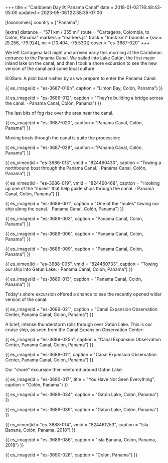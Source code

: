 +++
title = "Caribbean Day 9: Panama Canal"
date = 2018-01-03T16:48:43-05:00
updated = 2023-05-06T22:38:35-07:00

[taxonomies]
country = ["Panama"]

[extra]
distance = "571 km / 355 mi"
route = "Cartagena, Colombia, to Colón, Panama"
markers = "markers.js"
track = "track.kml"
bounds = {sw = [9.256, -79.924], ne = [10.404, -75.530]}
cover = "es-3687-020"
+++

We left Cartagena last night and arrived early this morning at the Caribbean entrance to the Panama Canal. We sailed into Lake Gatún, the first major inland lake on the canal, and then I took a shore excursion to see the new version of the canal and some local culture.

<!-- more -->

6:08am: A pilot boat rushes by as we prepare to enter the Panama Canal.

{{ es_image(id = "es-3687-016n", caption = "Limon Bay, Colón, Panama") }}

{{ es_image(id = "es-3686-012", caption = "They’re building a bridge across the canal. · Panama Canal, Colón, Panama") }}

The last bits of fog rise over the area near the canal.

{{ es_image(id = "es-3687-020", caption = "Panama Canal, Colón, Panama") }}

Moving boats through the canal is quite the procession:

{{ es_image(id = "es-3687-028", caption = "Panama Canal, Colón, Panama") }}

{{ es_vimeo(id = "es-3686-015", vmid = "824460430", caption = "Towing a northbound boat through the Panama Canal. · Panama Canal, Colón, Panama") }}

{{ es_vimeo(id = "es-3686-019", vmid = "824460468", caption = "Hooking up one of the “mules” that help guide ships through the canal. · Panama Canal, Colón, Panama") }}

{{ es_image(id = "es-3689-001", caption = "One of the “mules” towing our ship along the canal. · Panama Canal, Colón, Panama") }}

{{ es_image(id = "es-3689-003", caption = "Panama Canal, Colón, Panama") }}

{{ es_image(id = "es-3689-006", caption = "Panama Canal, Colón, Panama") }}

{{ es_image(id = "es-3689-009", caption = "Panama Canal, Colón, Panama") }}

{{ es_vimeo(id = "es-3688-005", vmid = "824460733", caption = "Towing our ship into Gatún Lake. · Panama Canal, Colón, Panama") }}

{{ es_image(id = "es-3689-013", caption = "Panama Canal, Colón, Panama") }}

Today's shore excursion offered a chance to see the recently opened wider version of the canal:

{{ es_image(id = "es-3689-021", caption = "Canal Expansion Observation Center, Panama Canal, Colón, Panama") }}

A brief, intense thunderstorm rolls through over Gatún Lake. This is our cruise ship, as seen from the Canal Expansion Observation Center:

{{ es_image(id = "es-3689-025n", caption = "Canal Expansion Observation Center, Panama Canal, Colón, Panama") }}

{{ es_image(id = "es-3688-011", caption = "Canal Expansion Observation Center, Panama Canal, Colón, Panama") }}

Our "shore" excursion then ventured around Gatún Lake:

{{ es_image(id = "es-3690-017", title = "You Have Not Seen Everything", caption = "Colón, Panama") }}

{{ es_image(id = "es-3689-034", caption = "Gatún Lake, Colón, Panama") }}

{{ es_image(id = "es-3689-039", caption = "Gatún Lake, Colón, Panama") }}

{{ es_vimeo(id = "es-3688-014", vmid = "824461253", caption = "Isla Banana, Colón, Panama, 2018") }}

{{ es_image(id = "es-3689-086", caption = "Isla Banana, Colón, Panama, 2018") }}

{{ es_image(id = "es-3690-028", caption = "Colón, Panama") }}
